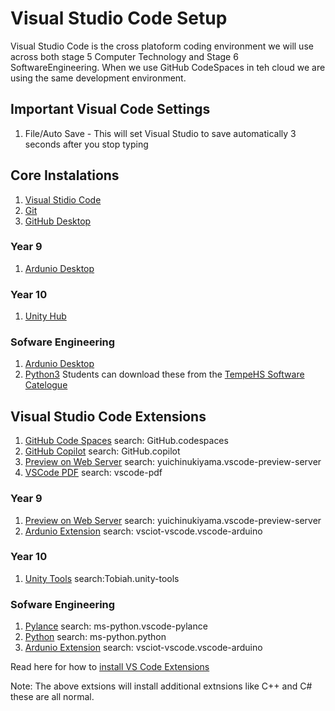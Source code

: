 # Visual Studio Code Setup
Visual Studio Code is the cross platoform coding environment we will use across both stage 5 Computer Technology and Stage 6 SoftwareEngineering. When we use GitHub CodeSpaces in teh cloud we are using the same development environment.

## Important Visual Code Settings
1. File/Auto Save - This will set Visual Studio to save automatically 3 seconds after you stop typing

## Core Instalations
1. [Visual Stidio Code](https://code.visualstudio.com/)
2. [Git](https://git-scm.com/download/win)
3. [GitHub Desktop](https://desktop.github.com/)

### Year 9
1. [Ardunio Desktop](https://www.arduino.cc/en/software)

### Year 10
1. [Unity Hub](https://unity.com/download)

### Sofware Engineering
1. [Ardunio Desktop](https://www.arduino.cc/en/software)
2. [Python3](https://www.python.org/downloads/)
Students can download these from the [TempeHS Software Catelogue](https://drive.google.com/drive/folders/0APNIvbboh2W_Uk9PVA)

## Visual Studio Code Extensions
1. [GitHub Code Spaces](https://marketplace.visualstudio.com/items?itemName=GitHub.codespaces) search: GitHub.codespaces
2. [GitHub Copilot](https://marketplace.visualstudio.com/items?itemName=GitHub.copilot) search: GitHub.copilot
3. [Preview on Web Server](https://marketplace.visualstudio.com/items?itemName=yuichinukiyama.vscode-preview-server) search: yuichinukiyama.vscode-preview-server
4. [VSCode PDF](https://marketplace.visualstudio.com/items?itemName=tomoki1207.pdf) search: vscode-pdf

### Year 9
1. [Preview on Web Server](https://marketplace.visualstudio.com/items?itemName=yuichinukiyama.vscode-preview-server) search: yuichinukiyama.vscode-preview-server
2. [Ardunio Extension](https://marketplace.visualstudio.com/items?itemName=vsciot-vscode.vscode-arduino) search: vsciot-vscode.vscode-arduino

### Year 10
1. [Unity Tools](https://marketplace.visualstudio.com/items?itemName=Tobiah.unity-tools) search:Tobiah.unity-tools

### Sofware Engineering
1. [Pylance](https://marketplace.visualstudio.com/items?itemName=ms-python.vscode-pylance) search: ms-python.vscode-pylance
2. [Python](https://marketplace.visualstudio.com/items?itemName=ms-python.python) search: ms-python.python
3. [Ardunio Extension](https://marketplace.visualstudio.com/items?itemName=vsciot-vscode.vscode-arduino) search: vsciot-vscode.vscode-arduino

Read here for how to [install VS Code Extensions](https://code.visualstudio.com/docs/editor/extension-marketplace)

Note: The above extsions will install additional extnsions like C++ and C# these are all normal.

